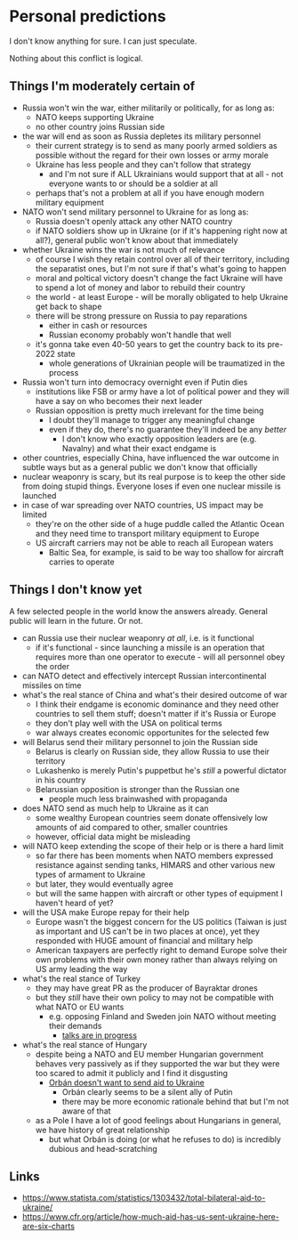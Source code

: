 # Personal predictions

I don't know anything for sure. I can just speculate.

Nothing about this conflict is logical.

## Things I'm moderately certain of

- Russia won't win the war, either militarily or politically, for as long as:
  - NATO keeps supporting Ukraine
  - no other country joins Russian side
- the war will end as soon as Russia depletes its military personnel
  - their current strategy is to send as many poorly armed soldiers as possible without the regard for their own losses or army morale
  - Ukraine has less people and they can't follow that strategy
    - and I'm not sure if ALL Ukrainians would support that at all - not everyone wants to or should be a soldier at all
  - perhaps that's not a problem at all if you have enough modern military equipment
- NATO won't send military personnel to Ukraine for as long as:
  - Russia doesn't openly attack any other NATO country
  - if NATO soldiers show up in Ukraine (or if it's happening right now at all?), general public won't know about that immediately
- whether Ukraine wins the war is not much of relevance
  - of course I wish they retain control over all of their territory, including the separatist ones, but I'm not sure if that's what's going to happen
  - moral and poltical victory doesn't change the fact Ukraine will have to spend a lot of money and labor to rebuild their country
  - the world - at least Europe - will be morally obligated to help Ukraine get back to shape
  - there will be strong pressure on Russia to pay reparations
    - either in cash or resources
    - Russian economy probably won't handle that well
  - it's gonna take even 40-50 years to get the country back to its pre-2022 state
    - whole generations of Ukrainian people will be traumatized in the process
- Russia won't turn into democracy overnight even if Putin dies
  - institutions like FSB or army have a lot of political power and they will have a say on who becomes their next leader
  - Russian opposition is pretty much irrelevant for the time being
    - I doubt they'll manage to trigger any meaningful change
    - even if they do, there's no guarantee they'll indeed be any _better_
      - I don't know who exactly opposition leaders are (e.g. Navalny) and what their exact endgame is
- other countries, especially China, have influenced the war outcome in subtle ways but as a general public we don't know that officially
- nuclear weaponry is scary, but its real purpose is to keep the other side from doing stupid things. Everyone loses if even one nuclear missile is launched
- in case of war spreading over NATO countries, US impact may be limited
  - they're on the other side of a huge puddle called the Atlantic Ocean and they need time to transport military equipment to Europe
  - US aircraft carriers may not be able to reach all European waters
    - Baltic Sea, for example, is said to be way too shallow for aircraft carries to operate

## Things I don't know yet

A few selected people in the world know the answers already. General public will learn in the future. Or not.

- can Russia use their nuclear weaponry _at all_, i.e. is it functional
  - if it's functional - since launching a missile is an operation that requires more than one operator to execute - will all personnel obey the order
- can NATO detect and effectively intercept Russian intercontinental missiles on time
- what's the real stance of China and what's their desired outcome of war
  - I think their endgame is economic dominance and they need other countries to sell them stuff; doesn't matter if it's Russia or Europe
  - they don't play well with the USA on political terms
  - war always creates economic opportunites for the selected few
- will Belarus send their military personnel to join the Russian side
  - Belarus is clearly on Russian side, they allow Russia to use their territory
  - Lukashenko is merely Putin's puppetbut he's _still_ a powerful dictator in his country
  - Belarussian opposition is stronger than the Russian one
    - people much less brainwashed with propaganda
- does NATO send as much help to Ukraine as it can
  - some wealthy European countries seem donate offensively low amounts of aid compared to other, smaller countries
  - however, official data might be misleading
- will NATO keep extending the scope of their help or is there a hard limit
  - so far there has been moments when NATO members expressed resistance against sending tanks, HIMARS and other various new types of armament to Ukraine
  - but later, they would eventually agree
  - but will the same happen with aircraft or other types of equipment I haven't heard of yet?
- will the USA make Europe repay for their help
  - Europe wasn't the biggest concern for the US politics (Taiwan is just as important and US can't be in two places at once), yet they responded with HUGE amount of financial and military help
  - American taxpayers are perfectly right to demand Europe solve their own problems with their own money rather than always relying on US army leading the way
- what's the real stance of Turkey
  - they may have great PR as the producer of Bayraktar drones
  - but they _still_ have their own policy to may not be compatible with what NATO or EU wants
    - e.g. opposing Finland and Sweden join NATO without meeting their demands
      - [talks are in progress](https://www.reuters.com/world/europe/turkeys-nato-talks-with-sweden-finland-resume-march-9-2023-02-27/)
- what's the real stance of Hungary
  - despite being a NATO and EU member Hungarian government behaves very passively as if they supported the war but they were too scared to admit it publicly and I find it disgusting
    - [Orbán doesn't want to send aid to Ukraine](https://www.politico.eu/article/hungary-vetoes-ukraine-aid-eu-seeks-alternative-solution/)
      - Orbán clearly seems to be a silent ally of Putin
      - there may be more economic rationale behind that but I'm not aware of that
  - as a Pole I have a lot of good feelings about Hungarians in general, we have history of great relationship
    - but what Orbán is doing (or what he refuses to do) is incredibly dubious and head-scratching

## Links

- https://www.statista.com/statistics/1303432/total-bilateral-aid-to-ukraine/
- https://www.cfr.org/article/how-much-aid-has-us-sent-ukraine-here-are-six-charts
